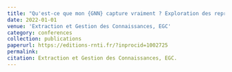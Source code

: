```yaml
---
title: "Qu'est-ce que mon {GNN} capture vraiment ? Exploration des représentations internes d'un {GNN}"
date: 2022-01-01
venue: 'Extraction et Gestion des Connaissances, EGC'
category: conferences
collection: publications
paperurl: https://editions-rnti.fr/?inprocid=1002725
permalink: 
citation: Extraction et Gestion des Connaissances, EGC.
---
```


